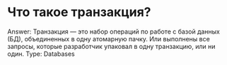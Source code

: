 # Что такое транзакция?

Answer: Транзакция — это набор операций по работе с базой данных (БД), объединенных в одну атомарную пачку. Или выполнены все запросы, которые разработчик упаковал в одну транзакцию, или ни один.
Type: Databases